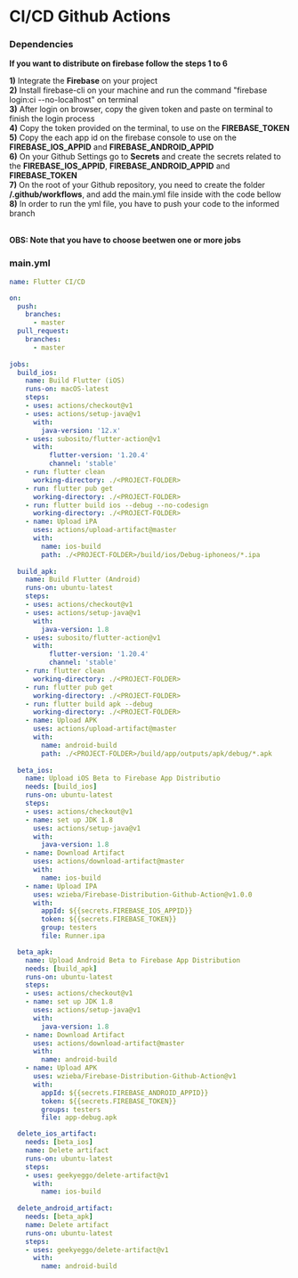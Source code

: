 # CI/CD Github Actions

### Dependencies
<p><b>If you want to distribute on firebase follow the steps 1 to 6</b></p>
<b>1)</b> Integrate the <b>Firebase</b> on your project </br>
<b>2)</b> Install firebase-cli on your machine and run the command "firebase login:ci --no-localhost" on terminal</br>
<b>3)</b> After login on browser, copy the given token and paste on terminal to finish the login process</br>
<b>4)</b> Copy the token provided on the terminal, to use on the <b>FIREBASE_TOKEN</b></br>
<b>5)</b> Copy the each app id on the firebase console to use on the <b>FIREBASE_IOS_APPID</b> and <b>FIREBASE_ANDROID_APPID</b></br>
<b>6)</b> On your Github Settings go to <b>Secrets</b> and create the secrets related to the <b>FIREBASE_IOS_APPID</b>, <b>FIREBASE_ANDROID_APPID</b> and <b>FIREBASE_TOKEN</b> </br>
<b>7)</b> On the root of your Github repository, you need to create the folder <b>/.github/workflows</b>, and add the main.yml file inside with the code bellow </br>
<b>8)</b> In order to run the yml file, you have to push your code to the informed branch </br></br>


<b>OBS: Note that you have to choose beetwen one or more jobs</b>


### main.yml
```yml
name: Flutter CI/CD

on:
  push:
    branches:
      - master
  pull_request:
    branches:
      - master
    
jobs:
  build_ios:
    name: Build Flutter (iOS)
    runs-on: macOS-latest
    steps:
    - uses: actions/checkout@v1
    - uses: actions/setup-java@v1
      with:
        java-version: '12.x'
    - uses: subosito/flutter-action@v1
      with:
          flutter-version: '1.20.4'
          channel: 'stable'
    - run: flutter clean
      working-directory: ./<PROJECT-FOLDER>
    - run: flutter pub get
      working-directory: ./<PROJECT-FOLDER>
    - run: flutter build ios --debug --no-codesign
      working-directory: ./<PROJECT-FOLDER>
    - name: Upload iPA
      uses: actions/upload-artifact@master
      with:
        name: ios-build
        path: ./<PROJECT-FOLDER>/build/ios/Debug-iphoneos/*.ipa
        
  build_apk:
    name: Build Flutter (Android)
    runs-on: ubuntu-latest
    steps:
    - uses: actions/checkout@v1
    - uses: actions/setup-java@v1
      with:
        java-version: 1.8
    - uses: subosito/flutter-action@v1
      with:
          flutter-version: '1.20.4'
          channel: 'stable'
    - run: flutter clean
      working-directory: ./<PROJECT-FOLDER>
    - run: flutter pub get
      working-directory: ./<PROJECT-FOLDER>
    - run: flutter build apk --debug
      working-directory: ./<PROJECT-FOLDER>
    - name: Upload APK
      uses: actions/upload-artifact@master
      with:
        name: android-build
        path: ./<PROJECT-FOLDER>/build/app/outputs/apk/debug/*.apk
         
  beta_ios:
    name: Upload iOS Beta to Firebase App Distributio
    needs: [build_ios]
    runs-on: ubuntu-latest
    steps:
    - uses: actions/checkout@v1
    - name: set up JDK 1.8
      uses: actions/setup-java@v1
      with:
        java-version: 1.8
    - name: Download Artifact
      uses: actions/download-artifact@master
      with:
        name: ios-build
    - name: Upload IPA
      uses: wzieba/Firebase-Distribution-Github-Action@v1.0.0
      with:
        appId: ${{secrets.FIREBASE_IOS_APPID}}
        token: ${{secrets.FIREBASE_TOKEN}}
        group: testers
        file: Runner.ipa

  beta_apk:
    name: Upload Android Beta to Firebase App Distribution
    needs: [build_apk]
    runs-on: ubuntu-latest
    steps:
    - uses: actions/checkout@v1
    - name: set up JDK 1.8
      uses: actions/setup-java@v1
      with:
        java-version: 1.8
    - name: Download Artifact
      uses: actions/download-artifact@master
      with:
        name: android-build
    - name: Upload APK
      uses: wzieba/Firebase-Distribution-Github-Action@v1
      with:
        appId: ${{secrets.FIREBASE_ANDROID_APPID}}
        token: ${{secrets.FIREBASE_TOKEN}}
        groups: testers
        file: app-debug.apk

  delete_ios_artifact:
    needs: [beta_ios]
    name: Delete artifact
    runs-on: ubuntu-latest
    steps:
    - uses: geekyeggo/delete-artifact@v1
      with:
        name: ios-build
   
  delete_android_artifact:
    needs: [beta_apk]
    name: Delete artifact
    runs-on: ubuntu-latest
    steps:
    - uses: geekyeggo/delete-artifact@v1
      with:
        name: android-build
```
